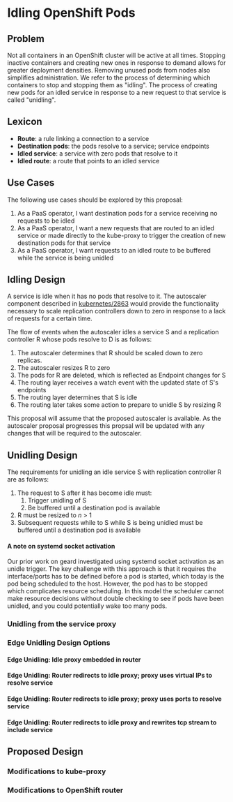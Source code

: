 # Idling OpenShift Pods
## Problem

Not all containers in an OpenShift cluster will be active at all times.  Stopping inactive
containers and creating new ones in response to demand allows for greater deployment densities.
Removing unused pods from nodes also simplifies administration.  We refer to the process of
determining which containers to stop and stopping them as "idling".  The process of creating new
pods for an idled service in response to a new request to that service is called "unidling".

## Lexicon

- **Route**: a rule linking a connection to a service 
- **Destination pods**: the pods resolve to a service; service endpoints
- **Idled service**: a service with zero pods that resolve to it
- **Idled route**: a route that points to an idled service

## Use Cases

The following use cases should be explored by this proposal:

1.  As a PaaS operator, I want destination pods for a service receiving no requests to be idled
2.  As a PaaS operator, I want a new requests that are routed to an idled service or made directly
    to the kube-proxy to trigger the creation of new destination pods for that service
3.  As a PaaS operator, I want requests to an idled route to be buffered while the service is
    being unidled

## Idling Design

A service is idle when it has no pods that resolve to it.  The autoscaler component described
in [kubernetes/2863](https://github.com/GoogleCloudPlatform/kubernetes/pull/2863) would provide the
functionality necessary to scale replication controllers down to zero in response to a lack of
requests for a certain time.

The flow of events when the autoscaler idles a service S and a replication controller R whose
pods resolve to D is as follows:

1.  The autoscaler determines that R should be scaled down to zero replicas.
2.  The autoscaler resizes R to zero
3.  The pods for R are deleted, which is reflected as Endpoint changes for S
4.  The routing layer receives a watch event with the updated state of S's endpoints
5.  The routing layer determines that S is idle
6.  The routing later takes some action to prepare to unidle S by resizing R

This proposal will assume that the proposed autoscaler is available.  As the autoscaler proposal
progresses this propsal will be updated with any changes that will be required to the autoscaler.

## Unidling Design

The requirements for unidling an idle service S with replication controller R are
as follows:

1.  The request to S after it has become idle must:
    1.  Trigger unidling of S
    2.  Be buffered until a destination pod is available
2.  R must be resized to *n* > 1
3.  Subsequent requests while to S while S is being unidled must be buffered until a
    destination pod is available

#### A note on systemd socket activation

Our prior work on geard investigated using systemd socket activation as an unidle trigger.  The key
challenge with this approach is that it requires the interface/ports has to be defined before a pod
is started, which today is the pod being scheduled to the host. However, the pod has to be stopped
which complicates resource scheduling. In this model the scheduler cannot make resource decisions
without double checking to see if pods have been unidled, and you could potentially wake too many
pods.

### Unidling from the service proxy

### Edge Unidling Design Options

#### Edge Unidling: Idle proxy embedded in router 

#### Edge Unidling: Router redirects to idle proxy; proxy uses virtual IPs to resolve service

#### Edge Unidling: Router redirects to idle proxy; proxy uses ports to resolve service

#### Edge Unidling: Router redirects to idle proxy and rewrites tcp stream to include service

## Proposed Design

### Modifications to kube-proxy

### Modifications to OpenShift router
